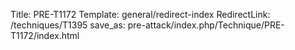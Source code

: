 Title: PRE-T1172
Template: general/redirect-index
RedirectLink: /techniques/T1395
save_as: pre-attack/index.php/Technique/PRE-T1172/index.html